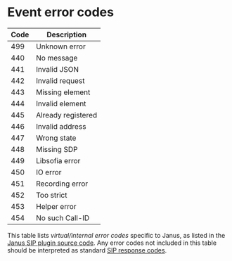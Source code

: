 # Event error codes

| Code | Description |
| ---- | --- |
| 499 | Unknown error |
| 440 | No message |
| 441 | Invalid JSON |
| 442 | Invalid request |
| 443 | Missing element |
| 444 | Invalid element |
| 445 | Already registered |
| 446 | Invalid address |
| 447 | Wrong state |
| 448 | Missing SDP |
| 449 | Libsofia error |
| 450 | IO error |
| 451 | Recording error |
| 452 | Too strict |
| 453 | Helper error |
| 454 | No such Call-ID |

This table lists *virtual/internal error codes* specific to Janus, as listed in the [Janus SIP plugin source code](https://github.com/meetecho/janus-gateway/blob/4419baf07a8dfe462346bbb67a51da6504596f84/src/plugins/janus_sip.c#L1639).
Any error codes not included in this table should be interpreted as standard [SIP response codes](https://en.wikipedia.org/wiki/List_of_SIP_response_codes).
